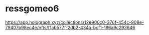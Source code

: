 # ressgomeo6
https://app.holograph.xyz/collections/12e900c0-376f-454c-908e-79407b98ec4e/nfts/f1ab577f-2db2-434a-bcf1-186a9c293646
